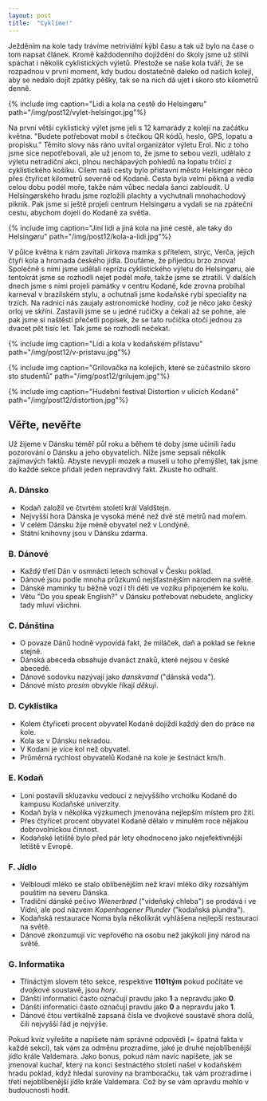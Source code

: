 ```yaml
---
layout: post
title:  "Cyklíme!"
---
```


Ježděním na kole tady trávíme netriviální kýbl času a tak už bylo na čase o tom napsat článek.
Kromě každodenního dojíždění do školy jsme už stihli spáchat i několik cyklistických výletů.
Přestože se naše kola tváří, že se rozpadnou v první moment, kdy budou dostatečně daleko od našich kolejí, aby se nedalo dojít zpátky pěšky, tak se na nich dá ujet i skoro sto kilometrů denně.

{% include img caption="Lidi a kola na cestě do Helsingøru" path="/img/post12/vylet-helsingor.jpg"%}

Na první větší cyklistický výlet jsme jeli s 12 kamarády z kolejí na začátku května.
"Budete potřebovat mobil s čtečkou QR kódů, heslo, GPS, lopatu a propisku."
Těmito slovy nás ráno uvítal organizátor výletu Erol.
Nic z toho jsme sice nepotřebovali, ale už jenom to, že jsme to sebou vezli, udělalo z výletu netradiční akci,
plnou nechápavých pohledů na lopatu trčící z cyklistického košíku.
Cílem naší cesty bylo přístavní město Helsingør něco přes čtyřicet kilometrů severně od Kodaně.
Cesta byla velmi pěkná a vedla celou dobu podél moře, takže nám vůbec nedala šanci zabloudit.
U Helsingørského hradu jsme rozložili plachty a vychutnali mnohachodový piknik.
Pak jsme si ještě projeli centrum Helsingøru a vydali se na zpáteční cestu, abychom dojeli do Kodaně za světla.

{% include img caption="Jiní lidi a jiná kola na jiné cestě, ale taky do Helsingøru" path="/img/post12/kola-a-lidi.jpg"%}


V půlce května k nám zavítali Jirkova mamka s přítelem, strýc, Verča, jejich čtyři kola a hromada českého jídla.
Doufáme, že přijedou brzo znova!
Společně s nimi jsme udělali reprízu cyklistického výletu do Helsingøru, ale tentokrát jsme se rozhodli nejet podél moře, takže jsme se ztratili.
V dalších dnech jsme s nimi projeli památky v centru Kodaně, kde zrovna probíhal karneval v brazilském stylu,
a ochutnali jsme kodaňské rybí speciality na trzích.
Na radnici nás zaujaly astronomické hodiny, což je něco jako český orloj ve skříni.
Zastavili jsme se u jedné ručičky a čekali až se pohne, ale pak jsme si naštěstí přečetli popisek, že se tato ručička otočí jednou za dvacet pět tisíc let. Tak jsme se rozhodli nečekat.

{% include img caption="Lidi a kola v kodaňském přístavu" path="/img/post12/v-pristavu.jpg"%}

{% include img caption="Grilovačka na kolejích, které se zúčastnilo skoro sto studentů" path="/img/post12/grilujem.jpg"%}

{% include img caption="Hudební festival Distortion v ulicích Kodaně" path="/img/post12/distortion.jpg"%}

## Věřte, nevěřte

Už žijeme v Dánsku téměř půl roku a během té doby jsme učinili řadu pozorování o Dánsku a jeho obyvatelích.
Níže jsme sepsali několik zajímavých faktů.
Abyste nevypli mozek a museli u toho přemýšlet, tak jsme do každé sekce přidali jeden nepravdivý fakt.
Zkuste ho odhalit.

### A. Dánsko
- Kodaň založil ve čtvrtém století král Valdštejn.
- Nejvyšší hora Dánska je vysoká méně než dvě stě metrů nad mořem.
- V celém Dánsku žije méně obyvatel než v Londýně.
- Státní knihovny jsou v Dánsku zdarma.

### B. Dánové
- Každý třetí Dán v osmnácti letech schoval v Česku poklad.
- Dánové jsou podle mnoha průzkumů nejšťastnějším národem na světě.
- Dánské maminky tu běžně vozí i tři děti ve vozíku připojeném ke kolu.
- Větu "Do you speak English?" v Dánsku potřebovat nebudete, anglicky tady mluví všichni.

### C. Dánština
- O povaze Dánů hodně vypovídá fakt, že miláček, daň a poklad se řekne stejně.
- Dánská abeceda obsahuje dvanáct znaků, které nejsou v české abecedě.
- Dánové sodovku nazývají jako *danskvand* ("dánská voda").
- Dánové místo *prosím* obvykle říkají *děkuji*.

### D. Cyklistika
- Kolem čtyřiceti procent obyvatel Kodaně dojíždí každý den do práce na kole.
- Kola se v Dánsku nekradou.
- V Kodani je více kol než obyvatel.
- Průměrná rychlost obyvatelů Kodaně na kole je šestnáct km/h.

### E. Kodaň
- Loni postavili skluzavku vedoucí z nejvyššího vrcholku Kodaně do kampusu Kodaňské univerzity.
- Kodaň byla v několika výzkumech jmenována nejlepším místem pro žití.
- Přes čtyřicet procent obyvatel Kodaně dělalo v minulém roce nějakou dobrovolnickou činnost.
- Kodaňské letiště bylo před pár lety ohodnoceno jako nejefektivnější letiště v Evropě.

### F. Jídlo
- Velbloudí mléko se stalo oblíbenějším než kraví mléko díky rozsáhlým pouštím na severu Dánska.
- Tradiční dánské pečivo *Wienerbrød* ("vídeňský chleba") se prodává i ve Vídni, ale pod názvem *Kopenhagener Plunder* ("kodaňská plundra").
- Kodaňská restaurace Noma byla několikrát vyhlášena nejlepší restaurací na světě.
- Dánové zkonzumují víc vepřového na osobu než jakýkoli jiný národ na světě.

### G. Informatika
- Třináctým slovem této sekce, respektive **1101tým** pokud počítáte ve dvojkové soustavě, jsou *hory*.
- Dánští informatici často označují pravdu jako **1** a nepravdu jako **0**.
- Dánští informatici často označují pravdu jako **0** a nepravdu jako **1**.
- Dánové čtou vertikálně zapsaná čísla ve dvojkové soustavě shora dolů, čili nejvyšší řád je nejvýše.

Pokud kvíz vyřešíte a napíšete nám správné odpovědi (= špatná fakta v každé sekci),
tak vám za odměnu prozradíme, jaké je druhé nejoblíbenější jídlo krále Valdemara.
Jako bonus, pokud nám navíc napíšete, jak se jmenoval kuchař, který na konci šestnáctého století našel v kodaňském hradu poklad, když hledal suroviny na bramboračku, tak vám prozradíme i třetí nejoblíbenější jídlo krále Valdemara.
Což by se vám opravdu mohlo v budoucnosti hodit.
